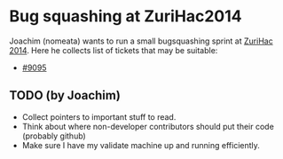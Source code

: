 # Bug squashing at ZuriHac2014



Joachim (nomeata) wants to run a small bugsquashing sprint at [
ZuriHac 2014](http://www.haskell.org/haskellwiki/ZuriHac2014/Projects). Here he collects list of tickets that may be suitable:


- [\#9095](https://gitlab.staging.haskell.org/ghc/ghc/issues/9095)

## TODO (by Joachim)


- Collect pointers to important stuff to read.
- Think about where non-developer contributors should put their code (probably github)
- Make sure I have my validate machine up and running efficiently.


 


